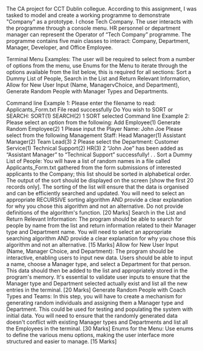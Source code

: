 The CA project for CCT Dublin collegue.
According to this assignment, I was tasked to model and create a working programme to demonstrate "Company" as a prototype. I chose Tech Company. The user interacts with the programme through a console menu. HR personnel or department manager can represent the Operator of “Tech Company” programme. The programme contains five main classes to interact: Company, Department, Manager, Developer, and Office Employee.

Terminal Menu Examples: The user will be required to select from a number of options from the menu, use
Enums for the Menu to iterate through the options available from the list below, this is required for all
sections: Sort a Dummy List of People, Search in the List and Return Relevant Information, Allow for New
User Input (Name, ManagervChoice, and Department), Generate Random People with Manager Types
and Departments.

Command line Example 1:
Please enter the filename to read:
Applicants_Form.txt
File read successfully
Do You wish to SORT or SEARCH:
SORT(1)
SEARCH(2)
1
SORT selected
Command line Example 2:
Please select an option from the following:
Add Employee(1)
Generate Random Employee(2)
1
Please input the Player Name:
John Joe
Please select from the following Management Staff:
Head Manager(1)
Assistant Manager(2)
Team Lead(3)
2
Please select the Department:
Customer Service(1)
Technical Support(2)
HR(3)
2
“John Joe” has been added as “Assistant Manager” to “Technical Support” successfully!
.
.
Sort a Dummy List of People: You will have a list of random names in a file called Applicants_Form.txt
gathered from the form submissions of interested applicants to the Company; this list should be sorted in
alphabetical order. The output of the sort should be displayed on the screen [show the first 20 records
only]. The sorting of the list will ensure that the data is organised and can be efficiently searched and
updated.
You will need to select an appropriate RECURSIVE sorting algorithm AND provide a clear explanation for
why you chose this algorithm and not an alternative. Do not provide definitions of the algorithm's function.
[20 Marks]
Search in the List and Return Relevant Information: The program should be able to search for people by
name from the list and return information related to their Manager type and Department name.
You will need to select an appropriate searching algorithm AND provide a clear explanation for why you
chose this algorithm and not an alternative.
[15 Marks]
Allow for New User Input (Name, Manager Choice, and Department): The program should be interactive,
enabling users to input new data. Users should be able to input a name, choose a Manager type, and select
a Department for that person. This data should then be added to the list and appropriately stored in the
program's memory. It's essential to validate user inputs to ensure that the Manager type and Department
selected actually exist and list all the new entries in the terminal.
[20 Marks]
Generate Random People with Coach Types and Teams: In this step, you will have to create a mechanism
for generating random individuals and assigning them a Manager type and Department. This could be used
for testing and populating the system with initial data. You will need to ensure that the randomly generated
data doesn't conflict with existing Manager types and Departments and list all the Employees in the
terminal.
[30 Marks]
Enums for the Menu: Use enums to define the various menu options, making the user interface more
structured and easier to manage.
[15 Marks]
